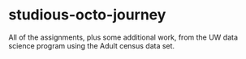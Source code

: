 # studious-octo-journey
All of the assignments, plus some additional work, from the UW data science program using the Adult census data set.
